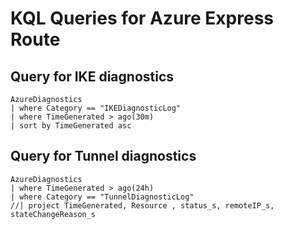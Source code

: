 # KQL Queries for Azure Express Route

## Query for IKE diagnostics
```
AzureDiagnostics 
| where Category == "IKEDiagnosticLog" 
| where TimeGenerated > ago(30m)
| sort by TimeGenerated asc
```

## Query for Tunnel diagnostics
```
AzureDiagnostics 
| where TimeGenerated > ago(24h)
| where Category == "TunnelDiagnosticLog"
//| project TimeGenerated, Resource , status_s, remoteIP_s, stateChangeReason_s
```